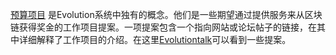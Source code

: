 [预算项目](introduction/workers) 是Evolution系统中独有的概念。他们是一些期望通过提供服务来从区块链获得奖金的工作项目提案。一项提案包含一个指向网站或论坛帖子的链接，在其中详细解释了工作项目的介绍。在这里[Evolutiontalk](https://evolutiontalk.org/index.php/board,103.0.html)可以看到一些提案。